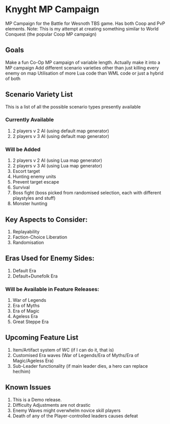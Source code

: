 # Knyght MP Campaign
 MP Campaign for the Battle for Wesnoth TBS game. Has both Coop and PvP elements.
 Note: This is my attempt at creating something similar to World Conquest (the popular Coop MP campaign)

## Goals
 Make a fun Co-Op MP campaign of variable length.
 Actually make it into a MP campaign
 Add different scenario varieties other than just killing every enemy on map
 Utilisation of more Lua code than WML code or just a hybrid of both

## Scenario Variety List
 This is a list of all the possible scenario types presently available

 ### Currently Available
 1. 2 players v 2 AI (using default map generator)
 2. 2 players v 3 AI (using default map generator)
   
 ### Will be Added
 1. 2 players v 2 AI (using Lua map generator)
 2. 2 players v 3 AI (using Lua map generator)
 3. Escort target
 4. Hunting enemy units
 5. Prevent target escape
 6. Survival
 7. Boss fight (boss picked from randomised selection, each with different playstyles and stuff)
 8. Monster hunting

## Key Aspects to Consider:
 1. Replayability
 2. Faction-Choice Liberation
 3. Randomisation

## Eras Used for Enemy Sides:
 1. Default Era
 2. Default+Dunefolk Era
 ### Will be Available in Feature Releases:
 1. War of Legends
 2. Era of Myths
 3. Era of Magic
 4. Ageless Era
 5. Great Steppe Era

## Upcoming Feature List
 1. Item/Artifact system of WC (if I can do it, that is)
 2. Customised Era waves (War of Legends/Era of Myths/Era of Magic/Ageless Era)
 3. Sub-Leader functionality (if main leader dies, a hero can replace her/him)

## Known Issues
 1. This is a Demo release.
 2. Difficulty Adjustments are not drastic
 3. Enemy Waves might overwhelm novice skill players
 4. Death of any of the Player-controlled leaders causes defeat
